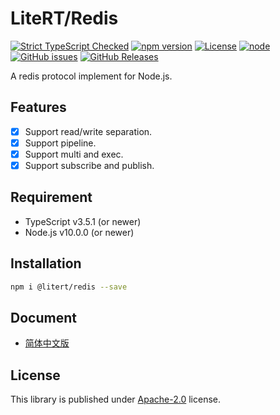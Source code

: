 # LiteRT/Redis

[![Strict TypeScript Checked](https://badgen.net/badge/TS/Strict "Strict TypeScript Checked")](https://www.typescriptlang.org)
[![npm version](https://img.shields.io/npm/v/@litert/redis.svg?colorB=brightgreen)](https://www.npmjs.com/package/@litert/redis "Stable Version")
[![License](https://img.shields.io/npm/l/@litert/redis.svg?maxAge=2592000?style=plastic)](https://github.com/litert/redis/blob/master/LICENSE)
[![node](https://img.shields.io/node/v/@litert/redis.svg?colorB=brightgreen)](https://nodejs.org/dist/latest-v8.x/)
[![GitHub issues](https://img.shields.io/github/issues/litert/redis.js.svg)](https://github.com/litert/redis.js/issues)
[![GitHub Releases](https://img.shields.io/github/release/litert/redis.js.svg)](https://github.com/litert/redis.js/releases "Stable Release")

A redis protocol implement for Node.js.

## Features

- [x] Support read/write separation.
- [x] Support pipeline.
- [x] Support multi and exec.
- [x] Support subscribe and publish.

## Requirement

- TypeScript v3.5.1 (or newer)
- Node.js v10.0.0 (or newer)

## Installation

```sh
npm i @litert/redis --save
```

## Document

- [简体中文版](./docs/zh-CN/index.md)

## License

This library is published under [Apache-2.0](./LICENSE) license.
